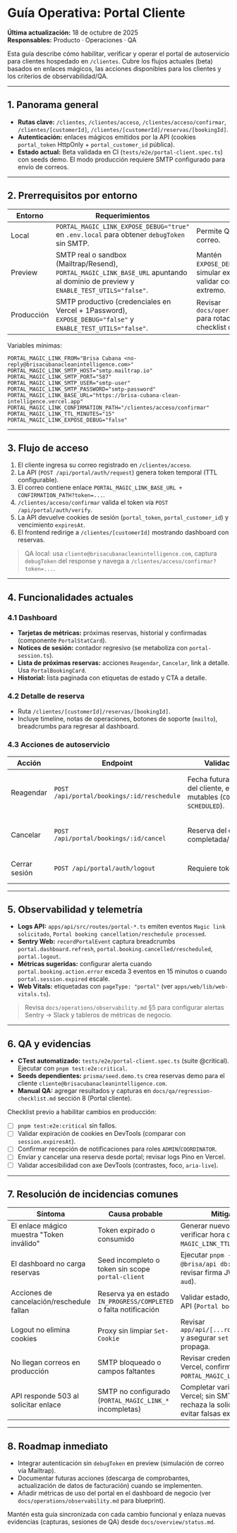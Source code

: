 # Guía Operativa: Portal Cliente

**Última actualización:** 18 de octubre de 2025  
**Responsables:** Producto · Operaciones · QA

Esta guía describe cómo habilitar, verificar y operar el portal de autoservicio para clientes hospedado en `/clientes`. Cubre los flujos actuales (beta) basados en enlaces mágicos, las acciones disponibles para los clientes y los criterios de observabilidad/QA.

---

## 1. Panorama general

- **Rutas clave:** `/clientes`, `/clientes/acceso`, `/clientes/acceso/confirmar`, `/clientes/[customerId]`, `/clientes/[customerId]/reservas/[bookingId]`.
- **Autenticación:** enlaces mágicos emitidos por la API (cookies `portal_token` HttpOnly + `portal_customer_id` pública).
- **Estado actual:** Beta validada en CI (`tests/e2e/portal-client.spec.ts`) con seeds demo. El modo producción requiere SMTP configurado para envío de correos.

---

## 2. Prerrequisitos por entorno

| Entorno    | Requerimientos                                                                                                                     | Notas                                                                                               |
| ---------- | ---------------------------------------------------------------------------------------------------------------------------------- | --------------------------------------------------------------------------------------------------- |
| Local      | `PORTAL_MAGIC_LINK_EXPOSE_DEBUG="true"` en `.env.local` para obtener `debugToken` sin SMTP.                                        | Permite QA rápido sin correo.                                                                       |
| Preview    | SMTP real o sandbox (Mailtrap/Resend), `PORTAL_MAGIC_LINK_BASE_URL` apuntando al dominio de preview y `ENABLE_TEST_UTILS="false"`. | Mantén `EXPOSE_DEBUG="false"` para simular experiencia real y validar correos de extremo a extremo. |
| Producción | SMTP productivo (credenciales en Vercel + 1Password), `EXPOSE_DEBUG="false"` y `ENABLE_TEST_UTILS="false"`.                        | Revisar `docs/operations/security.md` para rotación de claves y checklist de correo.                |

Variables mínimas:

```dotenv
PORTAL_MAGIC_LINK_FROM="Brisa Cubana <no-reply@brisacubanacleanintelligence.com>"
PORTAL_MAGIC_LINK_SMTP_HOST="smtp.mailtrap.io"
PORTAL_MAGIC_LINK_SMTP_PORT="587"
PORTAL_MAGIC_LINK_SMTP_USER="smtp-user"
PORTAL_MAGIC_LINK_SMTP_PASSWORD="smtp-password"
PORTAL_MAGIC_LINK_BASE_URL="https://brisa-cubana-clean-intelligence.vercel.app"
PORTAL_MAGIC_LINK_CONFIRMATION_PATH="/clientes/acceso/confirmar"
PORTAL_MAGIC_LINK_TTL_MINUTES="15"
PORTAL_MAGIC_LINK_EXPOSE_DEBUG="false"
```

---

## 3. Flujo de acceso

1. El cliente ingresa su correo registrado en `/clientes/acceso`.
2. La API (`POST /api/portal/auth/request`) genera token temporal (TTL configurable).
3. El correo contiene enlace `PORTAL_MAGIC_LINK_BASE_URL + CONFIRMATION_PATH?token=...`.
4. `/clientes/acceso/confirmar` valida el token vía `POST /api/portal/auth/verify`.
5. La API devuelve cookies de sesión (`portal_token`, `portal_customer_id`) y vencimiento `expiresAt`.
6. El frontend redirige a `/clientes/[customerId]` mostrando dashboard con reservas.

> QA local: usa `cliente@brisacubanacleanintelligence.com`, captura `debugToken` del response y navega a `/clientes/acceso/confirmar?token=...`.

---

## 4. Funcionalidades actuales

### 4.1 Dashboard

- **Tarjetas de métricas:** próximas reservas, historial y confirmadas (componente `PortalStatCard`).
- **Notices de sesión:** contador regresivo (se metaboliza con `portal-session.ts`).
- **Lista de próximas reservas:** acciones `Reagendar`, `Cancelar`, link a detalle. Usa `PortalBookingCard`.
- **Historial:** lista paginada con etiquetas de estado y CTA a detalle.

### 4.2 Detalle de reserva

- Ruta `/clientes/[customerId]/reservas/[bookingId]`.
- Incluye timeline, notas de operaciones, botones de soporte (`mailto`), breadcrumbs para regresar al dashboard.

### 4.3 Acciones de autoservicio

| Acción        | Endpoint                                   | Validaciones                                                                    | Efecto                                                                                      |
| ------------- | ------------------------------------------ | ------------------------------------------------------------------------------- | ------------------------------------------------------------------------------------------- |
| Reagendar     | `POST /api/portal/bookings/:id/reschedule` | Fecha futura, reserva del cliente, estados mutables (`CONFIRMED`, `SCHEDULED`). | Actualiza `scheduledAt`, registra nota opcional, genera notificación `BOOKING_RESCHEDULED`. |
| Cancelar      | `POST /api/portal/bookings/:id/cancel`     | Reserva del cliente, no completada/cancelada.                                   | Marca `CANCELLED`, registra motivo, notificación `BOOKING_CANCELLED`.                       |
| Cerrar sesión | `POST /api/portal/auth/logout`             | Requiere token portal                                                           | Limpia cookies y redirige a `/clientes/acceso`.                                             |

---

## 5. Observabilidad y telemetría

- **Logs API:** `apps/api/src/routes/portal-*.ts` emiten eventos `Magic link solicitado`, `Portal booking cancellation/reschedule processed`.
- **Sentry Web:** `recordPortalEvent` captura breadcrumbs `portal.dashboard.refresh`, `portal.booking.cancelled/rescheduled`, `portal.logout`.
- **Métricas sugeridas:** configurar alerta cuando `portal.booking.action.error` exceda 3 eventos en 15 minutos o cuando `portal.session.expired` escale.
- **Web Vitals:** etiquetadas con `pageType: "portal"` (ver `apps/web/lib/web-vitals.ts`).

> Revisa `docs/operations/observability.md` §5 para configurar alertas Sentry → Slack y tableros de métricas de negocio.

---

## 6. QA y evidencias

- **CTest automatizado:** `tests/e2e/portal-client.spec.ts` (suite @critical). Ejecutar con `pnpm test:e2e:critical`.
- **Seeds dependientes:** `prisma/seed.demo.ts` crea reservas demo para el cliente `cliente@brisacubanacleanintelligence.com`.
- **Manual QA:** agregar resultados y capturas en `docs/qa/regression-checklist.md` sección 8 (Portal cliente).

Checklist previo a habilitar cambios en producción:

- [ ] `pnpm test:e2e:critical` sin fallos.
- [ ] Validar expiración de cookies en DevTools (comparar con `session.expiresAt`).
- [ ] Confirmar recepción de notificaciones para roles `ADMIN`/`COORDINATOR`.
- [ ] Enviar y cancelar una reserva desde portal; revisar logs Pino en Vercel.
- [ ] Validar accesibilidad con axe DevTools (contrastes, foco, `aria-live`).

---

## 7. Resolución de incidencias comunes

| Síntoma                                   | Causa probable                                                    | Mitigación                                                                                           |
| ----------------------------------------- | ----------------------------------------------------------------- | ---------------------------------------------------------------------------------------------------- |
| El enlace mágico muestra "Token inválido" | Token expirado o consumido                                        | Generar nuevo enlace; verificar hora del servidor y `MAGIC_LINK_TTL_MINUTES`.                        |
| El dashboard no carga reservas            | Seed incompleto o token sin scope `portal-client`                 | Ejecutar `pnpm --filter @brisa/api db:seed:demo` o revisar firma JWT (`scope`, `aud`).               |
| Acciones de cancelación/reschedule fallan | Reserva ya en estado `IN_PROGRESS/COMPLETED` o falta notificación | Validar estado, revisar logs API (`Portal booking ...`).                                             |
| Logout no elimina cookies                 | Proxy sin limpiar `Set-Cookie`                                    | Revisar `app/api/[...route]/route.ts` y asegurar `set-cookie` se propaga.                            |
| No llegan correos en producción           | SMTP bloqueado o campos faltantes                                 | Revisar credenciales en Vercel, confirmar `PORTAL_MAGIC_LINK_FROM`.                                  |
| API responde 503 al solicitar enlace      | SMTP no configurado (`PORTAL_MAGIC_LINK_*` incompletas)           | Completar variables en Vercel; sin SMTP la API rechaza la solicitud para evitar falsas expectativas. |

---

## 8. Roadmap inmediato

- Integrar autenticación sin `debugToken` en preview (simulación de correo vía Mailtrap).
- Documentar futuras acciones (descarga de comprobantes, actualización de datos de facturación) cuando se implementen.
- Añadir métricas de uso del portal en el dashboard de negocio (ver `docs/operations/observability.md` para blueprint).

Mantén esta guía sincronizada con cada cambio funcional y enlaza nuevas evidencias (capturas, sesiones de QA) desde `docs/overview/status.md`.
